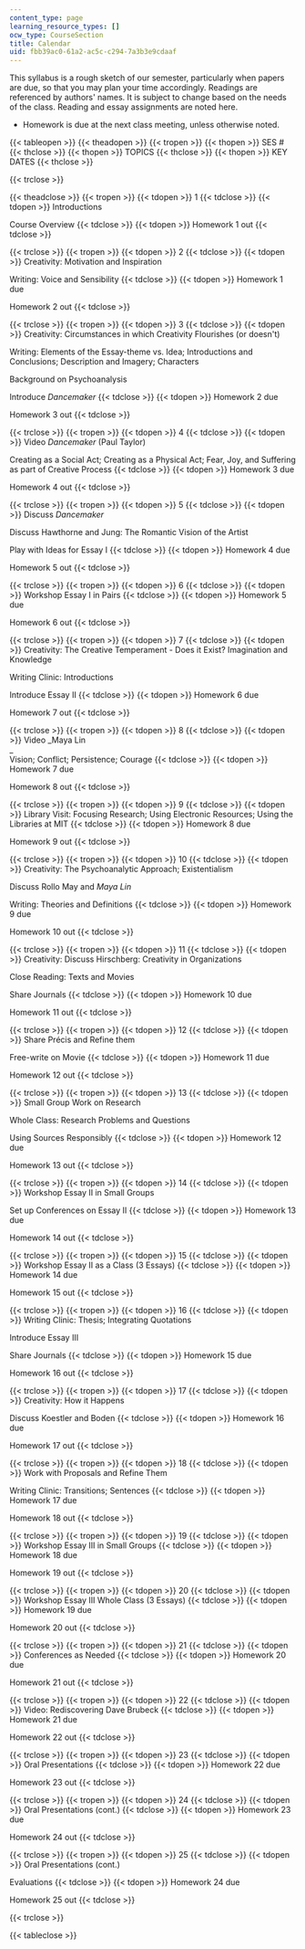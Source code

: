 ```yaml
---
content_type: page
learning_resource_types: []
ocw_type: CourseSection
title: Calendar
uid: fbb39ac0-61a2-ac5c-c294-7a3b3e9cdaaf
---
```


This syllabus is a rough sketch of our semester, particularly when papers are due, so that you may plan your time accordingly. Readings are referenced by authors' names. It is subject to change based on the needs of the class. Reading and essay assignments are noted here.

*   Homework is due at the next class meeting, unless otherwise noted.

{{< tableopen >}}
{{< theadopen >}}
{{< tropen >}}
{{< thopen >}}
SES #
{{< thclose >}}
{{< thopen >}}
TOPICS
{{< thclose >}}
{{< thopen >}}
KEY DATES
{{< thclose >}}

{{< trclose >}}

{{< theadclose >}}
{{< tropen >}}
{{< tdopen >}}
1
{{< tdclose >}}
{{< tdopen >}}
Introductions  
  
Course Overview
{{< tdclose >}}
{{< tdopen >}}
Homework 1 out
{{< tdclose >}}

{{< trclose >}}
{{< tropen >}}
{{< tdopen >}}
2
{{< tdclose >}}
{{< tdopen >}}
Creativity: Motivation and Inspiration  
  
Writing: Voice and Sensibility
{{< tdclose >}}
{{< tdopen >}}
Homework 1 due  
  
Homework 2 out
{{< tdclose >}}

{{< trclose >}}
{{< tropen >}}
{{< tdopen >}}
3
{{< tdclose >}}
{{< tdopen >}}
Creativity: Circumstances in which Creativity Flourishes (or doesn't)  
  
Writing: Elements of the Essay-theme vs. Idea; Introductions and Conclusions; Description and Imagery; Characters  
  
Background on Psychoanalysis  
  
Introduce _Dancemaker_
{{< tdclose >}}
{{< tdopen >}}
Homework 2 due  
  
Homework 3 out
{{< tdclose >}}

{{< trclose >}}
{{< tropen >}}
{{< tdopen >}}
4
{{< tdclose >}}
{{< tdopen >}}
Video _Dancemaker_ (Paul Taylor)  
  
Creating as a Social Act; Creating as a Physical Act; Fear, Joy, and Suffering as part of Creative Process
{{< tdclose >}}
{{< tdopen >}}
Homework 3 due  
  
Homework 4 out
{{< tdclose >}}

{{< trclose >}}
{{< tropen >}}
{{< tdopen >}}
5
{{< tdclose >}}
{{< tdopen >}}
Discuss _Dancemaker_  
  
Discuss Hawthorne and Jung: The Romantic Vision of the Artist  
  
Play with Ideas for Essay I
{{< tdclose >}}
{{< tdopen >}}
Homework 4 due  
  
Homework 5 out
{{< tdclose >}}

{{< trclose >}}
{{< tropen >}}
{{< tdopen >}}
6
{{< tdclose >}}
{{< tdopen >}}
Workshop Essay I in Pairs
{{< tdclose >}}
{{< tdopen >}}
Homework 5 due  
  
Homework 6 out
{{< tdclose >}}

{{< trclose >}}
{{< tropen >}}
{{< tdopen >}}
7
{{< tdclose >}}
{{< tdopen >}}
Creativity: The Creative Temperament - Does it Exist? Imagination and Knowledge  
  
Writing Clinic: Introductions  
  
Introduce Essay II
{{< tdclose >}}
{{< tdopen >}}
Homework 6 due  
  
Homework 7 out
{{< tdclose >}}

{{< trclose >}}
{{< tropen >}}
{{< tdopen >}}
8
{{< tdclose >}}
{{< tdopen >}}
Video _Maya Lin  
_  
Vision; Conflict; Persistence; Courage
{{< tdclose >}}
{{< tdopen >}}
Homework 7 due  
  
Homework 8 out
{{< tdclose >}}

{{< trclose >}}
{{< tropen >}}
{{< tdopen >}}
9
{{< tdclose >}}
{{< tdopen >}}
Library Visit: Focusing Research; Using Electronic Resources; Using the Libraries at MIT
{{< tdclose >}}
{{< tdopen >}}
Homework 8 due  
  
Homework 9 out
{{< tdclose >}}

{{< trclose >}}
{{< tropen >}}
{{< tdopen >}}
10
{{< tdclose >}}
{{< tdopen >}}
Creativity: The Psychoanalytic Approach; Existentialism  
  
Discuss Rollo May and _Maya Lin_  
  
Writing: Theories and Definitions
{{< tdclose >}}
{{< tdopen >}}
Homework 9 due  
  
Homework 10 out
{{< tdclose >}}

{{< trclose >}}
{{< tropen >}}
{{< tdopen >}}
11
{{< tdclose >}}
{{< tdopen >}}
Creativity: Discuss Hirschberg: Creativity in Organizations  
  
Close Reading: Texts and Movies  
  
Share Journals
{{< tdclose >}}
{{< tdopen >}}
Homework 10 due  
  
Homework 11 out
{{< tdclose >}}

{{< trclose >}}
{{< tropen >}}
{{< tdopen >}}
12
{{< tdclose >}}
{{< tdopen >}}
Share Précis and Refine them  
  
Free-write on Movie
{{< tdclose >}}
{{< tdopen >}}
Homework 11 due  
  
Homework 12 out
{{< tdclose >}}

{{< trclose >}}
{{< tropen >}}
{{< tdopen >}}
13
{{< tdclose >}}
{{< tdopen >}}
Small Group Work on Research  
  
Whole Class: Research Problems and Questions  
  
Using Sources Responsibly
{{< tdclose >}}
{{< tdopen >}}
Homework 12 due  
  
Homework 13 out
{{< tdclose >}}

{{< trclose >}}
{{< tropen >}}
{{< tdopen >}}
14
{{< tdclose >}}
{{< tdopen >}}
Workshop Essay II in Small Groups  
  
Set up Conferences on Essay II
{{< tdclose >}}
{{< tdopen >}}
Homework 13 due  
  
Homework 14 out
{{< tdclose >}}

{{< trclose >}}
{{< tropen >}}
{{< tdopen >}}
15
{{< tdclose >}}
{{< tdopen >}}
Workshop Essay II as a Class (3 Essays)
{{< tdclose >}}
{{< tdopen >}}
Homework 14 due  
  
Homework 15 out
{{< tdclose >}}

{{< trclose >}}
{{< tropen >}}
{{< tdopen >}}
16
{{< tdclose >}}
{{< tdopen >}}
Writing Clinic: Thesis; Integrating Quotations  
  
Introduce Essay III  
  
Share Journals
{{< tdclose >}}
{{< tdopen >}}
Homework 15 due  
  
Homework 16 out
{{< tdclose >}}

{{< trclose >}}
{{< tropen >}}
{{< tdopen >}}
17
{{< tdclose >}}
{{< tdopen >}}
Creativity: How it Happens  
  
Discuss Koestler and Boden
{{< tdclose >}}
{{< tdopen >}}
Homework 16 due  
  
Homework 17 out
{{< tdclose >}}

{{< trclose >}}
{{< tropen >}}
{{< tdopen >}}
18
{{< tdclose >}}
{{< tdopen >}}
Work with Proposals and Refine Them  
  
Writing Clinic: Transitions; Sentences
{{< tdclose >}}
{{< tdopen >}}
Homework 17 due  
  
Homework 18 out
{{< tdclose >}}

{{< trclose >}}
{{< tropen >}}
{{< tdopen >}}
19
{{< tdclose >}}
{{< tdopen >}}
Workshop Essay III in Small Groups
{{< tdclose >}}
{{< tdopen >}}
Homework 18 due  
  
Homework 19 out
{{< tdclose >}}

{{< trclose >}}
{{< tropen >}}
{{< tdopen >}}
20
{{< tdclose >}}
{{< tdopen >}}
Workshop Essay III Whole Class (3 Essays)
{{< tdclose >}}
{{< tdopen >}}
Homework 19 due  
  
Homework 20 out
{{< tdclose >}}

{{< trclose >}}
{{< tropen >}}
{{< tdopen >}}
21
{{< tdclose >}}
{{< tdopen >}}
Conferences as Needed
{{< tdclose >}}
{{< tdopen >}}
Homework 20 due  
  
Homework 21 out
{{< tdclose >}}

{{< trclose >}}
{{< tropen >}}
{{< tdopen >}}
22
{{< tdclose >}}
{{< tdopen >}}
Video: Rediscovering Dave Brubeck
{{< tdclose >}}
{{< tdopen >}}
Homework 21 due  
  
Homework 22 out
{{< tdclose >}}

{{< trclose >}}
{{< tropen >}}
{{< tdopen >}}
23
{{< tdclose >}}
{{< tdopen >}}
Oral Presentations
{{< tdclose >}}
{{< tdopen >}}
Homework 22 due  
  
Homework 23 out
{{< tdclose >}}

{{< trclose >}}
{{< tropen >}}
{{< tdopen >}}
24
{{< tdclose >}}
{{< tdopen >}}
Oral Presentations (cont.)
{{< tdclose >}}
{{< tdopen >}}
Homework 23 due  
  
Homework 24 out
{{< tdclose >}}

{{< trclose >}}
{{< tropen >}}
{{< tdopen >}}
25
{{< tdclose >}}
{{< tdopen >}}
Oral Presentations (cont.)  
  
Evaluations
{{< tdclose >}}
{{< tdopen >}}
Homework 24 due  
  
Homework 25 out
{{< tdclose >}}

{{< trclose >}}

{{< tableclose >}}